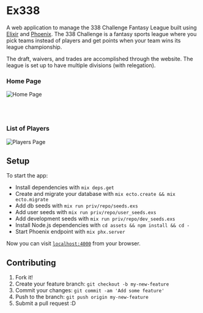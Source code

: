 # Ex338

A web application to manage the 338 Challenge Fantasy League built using [Elixir](https://elixir-lang.org/)
and [Phoenix](http://www.phoenixframework.org/).  The 338 Challenge is a
fantasy sports league where you pick teams instead of players and get points
when your team wins its league championship.

The draft, waivers, and trades are accomplished through the website.  The league
is set up to have multiple divisions (with relegation).

### Home Page
![Home Page](/README_assets/ex338_home_screen.png?raw=true "Home Page")

<br />
<br />

### List of Players
![Players Page](/README_assets/ex338_fantasy_players_screen.png?raw=true "Players")

## Setup

To start the app:

  * Install dependencies with `mix deps.get`
  * Create and migrate your database with `mix ecto.create && mix ecto.migrate`
  * Add db seeds with `mix run priv/repo/seeds.exs`
  * Add user seeds with `mix run priv/repo/user_seeds.exs`
  * Add development seeds with `mix run priv/repo/dev_seeds.exs`
  * Install Node.js dependencies with `cd assets && npm install && cd -`
  * Start Phoenix endpoint with `mix phx.server`

Now you can visit [`localhost:4000`](http://localhost:4000) from your browser.

## Contributing

1. Fork it!
2. Create your feature branch: `git checkout -b my-new-feature`
3. Commit your changes: `git commit -am 'Add some feature'`
4. Push to the branch: `git push origin my-new-feature`
5. Submit a pull request :D
